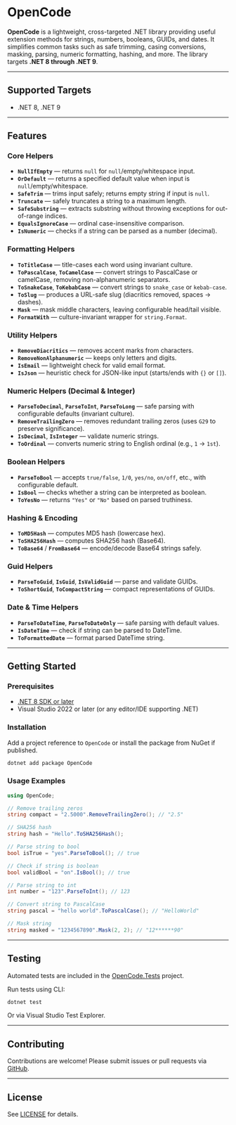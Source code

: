 ﻿# OpenCode

**OpenCode** is a lightweight, cross-targeted .NET library providing useful extension methods for strings, numbers, booleans, GUIDs, and dates. It simplifies common tasks such as safe trimming, casing conversions, masking, parsing, numeric formatting, hashing, and more. The library targets **.NET 8 through .NET 9**.

---

## Supported Targets

- .NET 8, .NET 9

---

## Features

### Core Helpers

- **`NullIfEmpty`** — returns `null` for `null`/empty/whitespace input.  
- **`OrDefault`** — returns a specified default value when input is `null`/empty/whitespace.  
- **`SafeTrim`** — trims input safely; returns empty string if input is `null`.  
- **`Truncate`** — safely truncates a string to a maximum length.  
- **`SafeSubstring`** — extracts substring without throwing exceptions for out-of-range indices.  
- **`EqualsIgnoreCase`** — ordinal case-insensitive comparison.  
- **`IsNumeric`** — checks if a string can be parsed as a number (decimal).  

### Formatting Helpers

- **`ToTitleCase`** — title-cases each word using invariant culture.  
- **`ToPascalCase`**, **`ToCamelCase`** — convert strings to PascalCase or camelCase, removing non-alphanumeric separators.  
- **`ToSnakeCase`**, **`ToKebabCase`** — convert strings to `snake_case` or `kebab-case`.  
- **`ToSlug`** — produces a URL-safe slug (diacritics removed, spaces → dashes).  
- **`Mask`** — mask middle characters, leaving configurable head/tail visible.  
- **`FormatWith`** — culture-invariant wrapper for `string.Format`.  

### Utility Helpers

- **`RemoveDiacritics`** — removes accent marks from characters.  
- **`RemoveNonAlphanumeric`** — keeps only letters and digits.  
- **`IsEmail`** — lightweight check for valid email format.  
- **`IsJson`** — heuristic check for JSON-like input (starts/ends with `{}` or `[]`).  

### Numeric Helpers (Decimal & Integer)

- **`ParseToDecimal`**, **`ParseToInt`**, **`ParseToLong`** — safe parsing with configurable defaults (invariant culture).  
- **`RemoveTrailingZero`** — removes redundant trailing zeros (uses `G29` to preserve significance).  
- **`IsDecimal`**, **`IsInteger`** — validate numeric strings.  
- **`ToOrdinal`** — converts numeric string to English ordinal (e.g., `1` → `1st`).  

### Boolean Helpers

- **`ParseToBool`** — accepts `true/false`, `1/0`, `yes/no`, `on/off`, etc., with configurable default.  
- **`IsBool`** — checks whether a string can be interpreted as boolean.  
- **`ToYesNo`** — returns `"Yes"` or `"No"` based on parsed truthiness.  

### Hashing & Encoding

- **`ToMD5Hash`** — computes MD5 hash (lowercase hex).  
- **`ToSHA256Hash`** — computes SHA256 hash (Base64).  
- **`ToBase64`** / **`FromBase64`** — encode/decode Base64 strings safely.  

### Guid Helpers

- **`ParseToGuid`**, **`IsGuid`**, **`IsValidGuid`** — parse and validate GUIDs.  
- **`ToShortGuid`**, **`ToCompactString`** — compact representations of GUIDs.  

### Date & Time Helpers

- **`ParseToDateTime`**, **`ParseToDateOnly`** — safe parsing with default values.  
- **`IsDateTime`** — check if string can be parsed to DateTime.  
- **`ToFormattedDate`** — format parsed DateTime string.  

---

## Getting Started

### Prerequisites

- [.NET 8 SDK or later](https://dotnet.microsoft.com/en-us/download/dotnet)  
- Visual Studio 2022 or later (or any editor/IDE supporting .NET)

### Installation

Add a project reference to `OpenCode` or install the package from NuGet if published.

```bash
dotnet add package OpenCode
```

### Usage Examples

```csharp
using OpenCode;

// Remove trailing zeros
string compact = "2.5000".RemoveTrailingZero(); // "2.5"

// SHA256 hash
string hash = "Hello".ToSHA256Hash();

// Parse string to bool
bool isTrue = "yes".ParseToBool(); // true

// Check if string is boolean
bool validBool = "on".IsBool(); // true

// Parse string to int
int number = "123".ParseToInt(); // 123

// Convert string to PascalCase
string pascal = "hello world".ToPascalCase(); // "HelloWorld"

// Mask string
string masked = "1234567890".Mask(2, 2); // "12******90"
```

---

## Testing

Automated tests are included in the [OpenCode.Tests](../OpenCode.Tests/README.md) project.  

Run tests using CLI:

```bash
dotnet test
```

Or via Visual Studio Test Explorer.

---

## Contributing

Contributions are welcome! Please submit issues or pull requests via [GitHub](https://github.com/NavneetHegde/OpenCode).

---

## License

See [LICENSE](LICENSE) for details.

